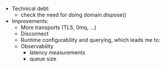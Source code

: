 * Technical debt:
  * check the need for doing domain.dispose()
* Improvements:
  * More transports (TLS, 0mq, ...)
  * Disconnect
  * Runtime configurability and querying, which leads me to:
  * Observability
    * latency measurements
    * queue size